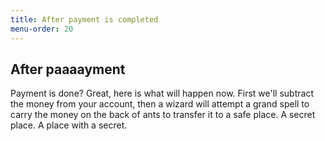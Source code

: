 ```yaml
---
title: After payment is completed
menu-order: 20
---
```


## After paaaayment

Payment is done? Great, here is what will happen now.
First we'll subtract the money from your account, then a wizard will attempt a
grand spell to carry the money on the back of ants to transfer it to a safe place.
A secret place.
A place with a secret.
